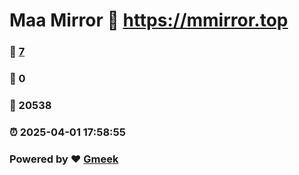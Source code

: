 # Maa Mirror :link: https://mmirror.top 
### :page_facing_up: [7](https://mmirror.top/tag.html) 
### :speech_balloon: 0 
### :hibiscus: 20538 
### :alarm_clock: 2025-04-01 17:58:55 
### Powered by :heart: [Gmeek](https://github.com/Meekdai/Gmeek)
